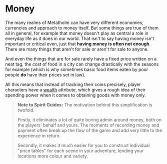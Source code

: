 # Money

The many realms of Metatholm can have very different economies, currencies and approach to money itself. But some things are true of them all in general, for example that money doesn't play as central a role in everyday life as it does in our world. That isn't to say having money isn't important or critical even, just that **having money is often not enough**. There are many things that aren't for sale or aren't for sale to anyone.

And even the things that are for sale rarely have a fixed price written on a neat tag, the cost of food in a city can change drastically with the seasons for example (which is why sometimes basic food items eaten by poor people **do** have their prices set in law).

All this means that instead of tracking their coins precisely, player characters have a [wealth](character:wealth) attribute, which gives a rough idea of their spending power when it comes to obtaining goods with money only.

> [note]: #
> **Note to Spirit Guides:** The motivation behind this simplification is twofold.
>
> Firstly, it eliminates a lot of quite boring admin around money, both on the players' behalf and yours. The moments of recording money and payment often break up the flow of the game and add very little to the experience in return.
>
> Secondly, it makes it much easier for you to construct individual "price tables" for each scene in your adventure, lending your locations more colour and variety.


